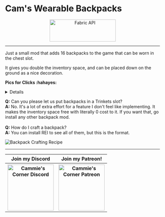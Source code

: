 # **Cam's Wearable Backpacks**

<p align="center">
<a href="https://www.curseforge.com/minecraft/mc-mods/fabric-api"><img src="https://i.imgur.com/Ol1Tcf8.png" width="215" height="72" title="Fabric API" alt="Fabric API"></a>
</p>

---

Just a small mod that adds 16 backpacks to the game that can be worn in the chest slot.

It gives you double the inventory space, and can be placed down on the ground as a nice decoration.

**Pics for Clicks :hahayes:**
<details>
  
  ![Backpack on player from back](https://user-images.githubusercontent.com/16853086/142283955-60842ff4-7ee9-4c7d-ad13-5eee08c6b0ab.png)
  ![Backpack on player from front](https://user-images.githubusercontent.com/16853086/142284019-146ca1d8-ae8d-41a4-b0c5-a0c2e708d030.png)
  ![Backpack GUI on ground](https://user-images.githubusercontent.com/16853086/142284054-911f7586-f9a0-4a12-98f1-f7c98044e7ed.png)
  ![Backpack GUI on player](https://user-images.githubusercontent.com/16853086/142284068-394839a8-fbea-4f93-a165-22fa42b98243.png)
  ![Survival inventory when wearing backpack](https://user-images.githubusercontent.com/16853086/142284075-82b1ada8-fefa-4a1c-9558-dfefb78452e0.png)
</details>

**Q:** Can you please let us put backpacks in a Trinkets slot?
<br>
**A:** No. It's a lot of extra effort for a feature I don't feel like implementing. It makes the inventory space free with literally 0 cost to it. If you want that, go install any other backpack mod.
<br><br>
**Q:** How do I craft a backpack?
<br>
**A:** You can install REI to see all of them, but this is the format.

![Backpack Crafting Recipe](https://user-images.githubusercontent.com/16853086/142283697-cec75a52-f783-4d0e-97c6-02da74fb23dd.png)

---

<table align="center">
    <tr>
        <th><b>Join my Discord</b></th>
        <th><b>Join my Patreon!</b></th>
    </tr>
    <tr>
        <th><a href="https://discord.gg/f5dFYWX"><img src="https://cdn.discordapp.com/attachments/550093973125857290/894993556354240603/discord_logo.png" width="150" height="150" title="Cammie's Corner Discord" alt="Cammie's Corner Discord"></a></th>
        <th><a href="https://www.patreon.com/cammies_corner"><img src="https://cdn.discordapp.com/attachments/550093973125857290/894992743263260682/patreon_logo.png" width="150" height="150" title="Cammie's Corner Patreon" alt="Cammie's Corner Patreon"></a></th>
    </tr>
</table>
